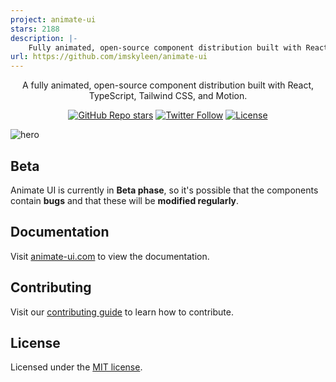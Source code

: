 ```yaml
---
project: animate-ui
stars: 2188
description: |-
    Fully animated, open-source component distribution built with React, TypeScript, Tailwind CSS, Motion, and Shadcn CLI. Browse a list of components you can install, modify, and use in your projects.
url: https://github.com/imskyleen/animate-ui
---
```


<div align="center">
  <h1 style="position: absolute; width: 1px; height: 1px; padding: 0; margin: -1px; overflow: hidden; clip: rect(0, 0, 0, 0); white-space: nowrap; border-width: 0">Animate UI</h1>
  <p align="center">
    A fully animated, open-source component distribution built with React, TypeScript, Tailwind CSS, and Motion.
</p>

<a href="https://github.com/animate-ui/animate-ui/stargazers"><img alt="GitHub Repo stars" src="https://img.shields.io/github/stars/animate-ui/animate-ui?style=for-the-badge"></a>
<a href="https://twitter.com/animate_ui"><img alt="Twitter Follow" src="https://img.shields.io/twitter/follow/animate_ui?style=for-the-badge&logo=x"></a>
<a href="https://github.com/animate-ui/animate-ui/blob/main/LICENSE.md"><img alt="License" src="https://img.shields.io/badge/License-MIT-yellow.svg?style=for-the-badge"></a>

</div>

![hero](https://animate-ui.com/og-image.png)

## Beta

Animate UI is currently in **Beta phase**, so it's possible that the components contain **bugs** and that these will be **modified regularly**.

## Documentation

Visit [animate-ui.com](https://animate-ui.com/docs) to view the documentation.

## Contributing

Visit our [contributing guide](https://github.com/animate-ui/animate-ui/blob/main/CONTRIBUTING.md) to learn how to contribute.

## License

Licensed under the [MIT license](https://github.com/animate-ui/animate-ui/blob/main/LICENSE.md).

